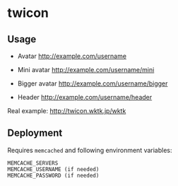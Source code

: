# twicon

## Usage

- Avatar
    http://example.com/username

- Mini avatar
    http://example.com/username/mini

- Bigger avatar
    http://example.com/username/bigger

- Header
    http://example.com/username/header

Real example: http://twicon.wktk.jp/wktk

## Deployment

Requires `memcached` and following environment variables:

    MEMCACHE_SERVERS
    MEMCACHE_USERNAME (if needed)
    MEMCACHE_PASSWORD (if needed)
